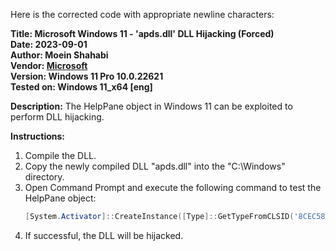 Here is the corrected code with appropriate newline characters:

**Title: Microsoft Windows 11 - 'apds.dll' DLL Hijacking (Forced)**  
**Date: 2023-09-01**  
**Author: Moein Shahabi**  
**Vendor: [Microsoft](https://www.microsoft.com)**  
**Version: Windows 11 Pro 10.0.22621**  
**Tested on: Windows 11_x64 [eng]**  

**Description:**
The HelpPane object in Windows 11 can be exploited to perform DLL hijacking.

**Instructions:**

1. Compile the DLL.
2. Copy the newly compiled DLL "apds.dll" into the "C:\Windows\" directory.
3. Open Command Prompt and execute the following command to test the HelpPane object:
   ```powershell
   [System.Activator]::CreateInstance([Type]::GetTypeFromCLSID('8CEC58AE-07A1-11D9-B15E-000D56BFE6EE'))
   ```
4. If successful, the DLL will be hijacked.
